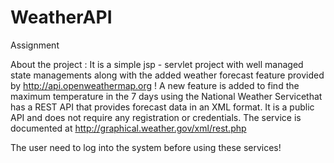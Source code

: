 # WeatherAPI
Assignment


About the project : 
It is a simple jsp - servlet project with well managed state managements along with the added weather forecast feature provided by http://api.openweathermap.org ! A new feature is added to find the maximum temperature in the 7 days using the National Weather Servicethat has a REST API that provides forecast data in an XML format. It is a public API and does not require any registration or credentials. The service is documented at http://graphical.weather.gov/xml/rest.php  

The user need to log into the system before using these services!

